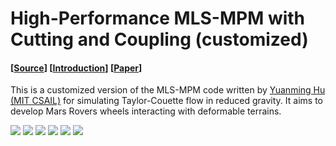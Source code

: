 #  High-Performance MLS-MPM with Cutting and Coupling (customized)
#### [[Source](https://github.com/yuanming-hu/taichi_mpm)] [[Introduction](https://www.youtube.com/watch?v=8iyvhGF9f7o)] [[Paper](http://taichi.graphics/wp-content/uploads/2018/05/mls-mpm-cpic.pdf)]

This is a customized version of the MLS-MPM code written by [Yuanming Hu (MIT CSAIL)](http://taichi.graphics/me/) for simulating Taylor-Couette flow in reduced gravity. It aims to develop Mars Rovers wheels interacting with deformable terrains.

<img src="https://github.com/haeriamin/files/blob/master/indExcav.gif"> <img src="https://github.com/haeriamin/files/blob/master/wheelSoil.gif"> <img src="https://github.com/haeriamin/files/blob/master/explate1.gif"> <img src="https://github.com/haeriamin/files/blob/master/explate2exp.gif"> <img src="https://github.com/haeriamin/files/blob/master/silo.gif"> <img src="https://github.com/haeriamin/files/blob/master/tcFlow.gif">

